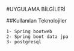 #UYGULAMA BİLGİLERİ

##Kullanılan Teknolojiler

    1- Spring bootweb
    2- Spring boot data jpa
    3- postgresql